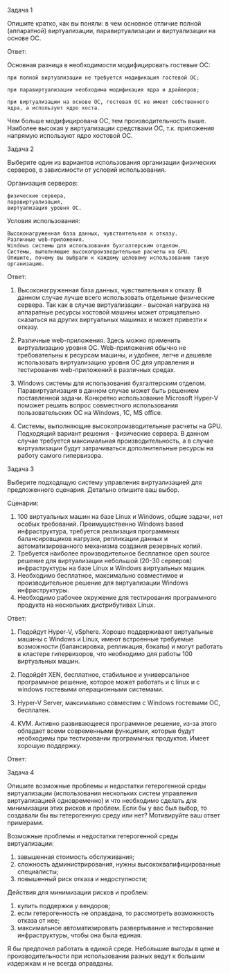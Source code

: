 Задача 1

Опишите кратко, как вы поняли: в чем основное отличие полной (аппаратной) виртуализации, паравиртуализации и виртуализации на основе ОС.

Ответ:

Основная разница в необходимости модифицировать гостевые ОС:
  
	при полной виртуализации не требуется модификация гостевой ОС; 
 
	при паравиртуализации необходима модификация ядра и драйверов;
  
	при виртуализации на основе ОС, гостевая ОС не имеет собственного ядра, а использует ядро хоста.  

Чем больше модифицирована ОС, тем производительность выше. Наиболее высокая у виртуализации средствами ОС,
т.к. приложения напрямую используют ядро хостовой ОС.

Задача 2

Выберите один из вариантов использования организации физических серверов, в зависимости от условий использования.

Организация серверов:

	физические сервера,
	паравиртуализация,
	виртуализация уровня ОС.

Условия использования:

	Высоконагруженная база данных, чувствительная к отказу.
	Различные web-приложения.
	Windows системы для использования бухгалтерским отделом.
	Системы, выполняющие высокопроизводительные расчеты на GPU.
	Опишите, почему вы выбрали к каждому целевому использованию такую организацию.

Ответ:

1. Высоконагруженная база данных, чувствительная к отказу. В данном случае лучше всего использовать отдельные физические сервера. Так как в случае виртуализации - высокая нагрузка на аппаратные ресурсы хостовой машины может отрицательно сказаться на других виртуальных машинах и может привезти к отказу.

2. Различные web-приложения. Здесь можно применить виртуализацию уровня ОС. Web-приложения обычно не требовательны к ресурсам машины, и удобнее, легче и дешевле использовать виртуализацию уровня ОС для управления и тестирования web-приложений в различных средах.

3. Windows системы для использования бухгалтерским отделом. Паравиртуализация в данном случае может быть решением поставленной задачи. Конкретно использование Microsoft Hyper-V поможет решить вопрос совместного использования пользовательских ОС на Windows, 1С, MS office.

4. Системы, выполняющие высокопроизводительные расчеты на GPU. Подходящий вариант решения - физические сервера. В данном случае требуется максимальная производительность, а в случае виртуализации будут затрачиваться дополнительные ресурсы на работу самого гипервизора.

Задача 3

Выберите подходящую систему управления виртуализацией для предложенного сценария. Детально опишите ваш выбор.

Сценарии:

1. 100 виртуальных машин на базе Linux и Windows, общие задачи, нет особых требований. Преимущественно Windows based инфраструктура, требуется реализация программных балансировщиков нагрузки, репликации данных и автоматизированного механизма создания резервных копий.
2. Требуется наиболее производительное бесплатное open source решение для виртуализации небольшой (20-30 серверов) инфраструктуры на базе Linux и Windows виртуальных машин.
3. Необходимо бесплатное, максимально совместимое и производительное решение для виртуализации Windows инфраструктуры.
4. Необходимо рабочее окружение для тестирования программного продукта на нескольких дистрибутивах Linux.

Ответ:

1. Подойдут Hyper-V, vSphere. Хорошо поддерживают виртуальные машины с Windows и Linux, имеют встроенные требуемые возможности (балансировка,
репликация, бэкапы) и могут работать в кластере гипервизоров, что необходимо для работы 100 виртуальных машин.

2. Подойдёт XEN, бесплатное, стабильное и универсальное программное решение, которое может работать и с linux и с windows гостевыми операционными системами.

3. Hyper-V Server, максимально совместим c Windows гостевыми ОС, бесплатен.

4. KVM. Активно развивающееся программное решение, из-за этого обладает всеми современными функциями, которые будут необходимы при тестировании программных продуктов. Имеет хорошую поддержку.

Ответ:

Задача 4

Опишите возможные проблемы и недостатки гетерогенной среды виртуализации (использования нескольких систем управления виртуализацией одновременно) и что необходимо сделать для минимизации этих рисков и проблем. Если бы у вас был выбор, то создавали бы вы гетерогенную среду или нет? Мотивируйте ваш ответ примерами.

Возможные проблемы и недостатки гетерогенной среды виртуализации:

1. завышенная стоимость обслуживания;
2. сложность администрирования, нужны высококвалифицированные специалисты;
3. повышенный риск отказа и недоступности;

Действия для минимизации рисков и проблем:

1. купить поддержки у вендоров;
2. если гетерогенность не оправдана, то рассмотреть возможность отказа от нее;
3. максимальное автоматизировать развертывание и тестирование инфраструктуры, чтобы она была единая.

Я бы предпочел работать в единой среде. Небольшие выгоды в цене и производительности при использовании разных ведут
к большим издержкам и не всегда оправданы.
